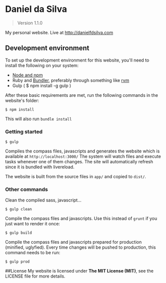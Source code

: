 # Daniel da Silva
> Version 1.1.0

My personal website. Live at http://danielfdsilva.com



## Development environment
To set up the development environment for this website, you'll need to install the following on your system:

- [Node and npm](http://nodejs.org/)
- Ruby and [Bundler](http://bundler.io/), preferably through something like [rvm](https://rvm.io/)
- Gulp ( $ npm install -g gulp )

After these basic requirements are met, run the following commands in the website's folder:
```
$ npm install
```
This will also run `bundle install`

### Getting started

```
$ gulp
```
Compiles the compass files, javascripts and generates the website which is available at `http://localhost:3000/`
The system will watch files and execute tasks whenever one of them changes.
The site will automatically refresh since it is bundled with livereload.

The website is built from the source files in `app/` and copied to `dist/`.

### Other commands
Clean the compiled sass, javascript...
```
$ gulp clean
```

Compile the compass files and javascripts. Use this instead of ```grunt``` if you just want to render it once:
```
$ gulp build
```

Compile the compass files and javascripts prepared for production (minified, uglyfied). Every time changes will be pushed to production, this command needs to be run:
```
$ gulp prod
```

##License
My website is licensed under **The MIT License (MIT)**, see the LICENSE file for more details.